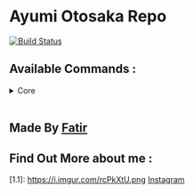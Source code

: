 Ayumi Otosaka Repo 
==================
[![Build Status](https://travis-ci.com/KurokuTetsuya/ayumi-kotlin.svg?branch=master)](https://travis-ci.com/KurokuTetsuya/ayumi-kotlin)

## Available Commands :
<details>
<summary>Core</summary>
<br>
```
say
avatar
userinfo
ping
stats
```
</details>
<br>

Made By [Fatir](https://github.com/KurokuTetsuya)
-------------------------------------------------


Find Out More about me :
---
[1.1]: https://i.imgur.com/rcPkXtU.png [Instagram](https://www.instagram.com/fatir_1242/)
